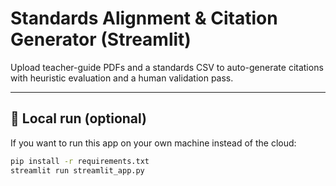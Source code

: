 # Standards Alignment & Citation Generator (Streamlit)

Upload teacher-guide PDFs and a standards CSV to auto-generate citations with heuristic evaluation and a human validation pass.

---

## 🚀 Local run (optional)
If you want to run this app on your own machine instead of the cloud:

```bash
pip install -r requirements.txt
streamlit run streamlit_app.py
